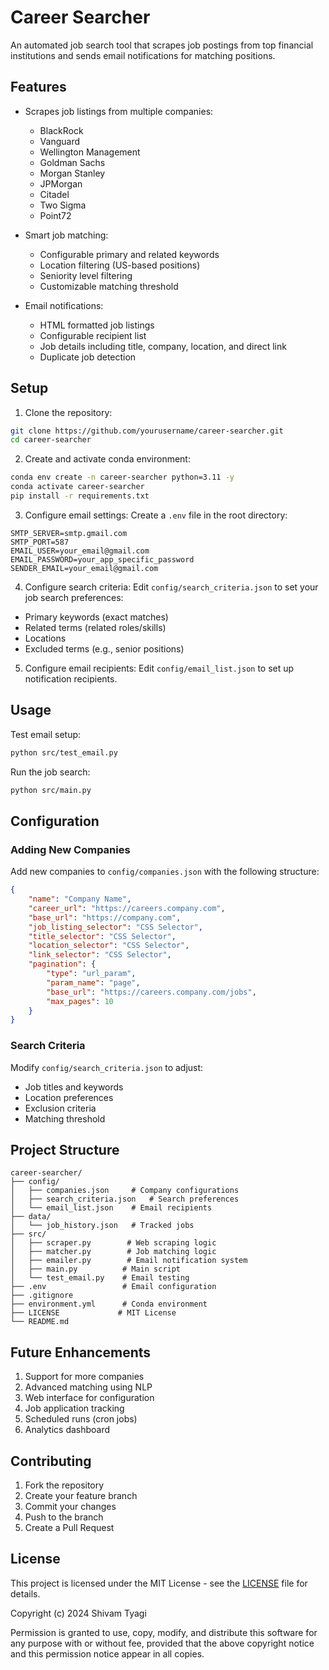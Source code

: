 # Career Searcher

An automated job search tool that scrapes job postings from top financial institutions and sends email notifications for matching positions.

## Features

- Scrapes job listings from multiple companies:
  - BlackRock
  - Vanguard
  - Wellington Management
  - Goldman Sachs
  - Morgan Stanley
  - JPMorgan
  - Citadel
  - Two Sigma
  - Point72
  
- Smart job matching:
  - Configurable primary and related keywords
  - Location filtering (US-based positions)
  - Seniority level filtering
  - Customizable matching threshold

- Email notifications:
  - HTML formatted job listings
  - Configurable recipient list
  - Job details including title, company, location, and direct link
  - Duplicate job detection

## Setup

1. Clone the repository:
```bash
git clone https://github.com/yourusername/career-searcher.git
cd career-searcher
```

2. Create and activate conda environment:
```bash
conda env create -n career-searcher python=3.11 -y
conda activate career-searcher
pip install -r requirements.txt
```

3. Configure email settings:
Create a `.env` file in the root directory:
```env
SMTP_SERVER=smtp.gmail.com
SMTP_PORT=587
EMAIL_USER=your_email@gmail.com
EMAIL_PASSWORD=your_app_specific_password
SENDER_EMAIL=your_email@gmail.com
```

4. Configure search criteria:
Edit `config/search_criteria.json` to set your job search preferences:
- Primary keywords (exact matches)
- Related terms (related roles/skills)
- Locations
- Excluded terms (e.g., senior positions)

5. Configure email recipients:
Edit `config/email_list.json` to set up notification recipients.

## Usage

Test email setup:
```bash
python src/test_email.py
```

Run the job search:
```bash
python src/main.py
```

## Configuration

### Adding New Companies

Add new companies to `config/companies.json` with the following structure:
```json
{
    "name": "Company Name",
    "career_url": "https://careers.company.com",
    "base_url": "https://company.com",
    "job_listing_selector": "CSS Selector",
    "title_selector": "CSS Selector",
    "location_selector": "CSS Selector",
    "link_selector": "CSS Selector",
    "pagination": {
        "type": "url_param",
        "param_name": "page",
        "base_url": "https://careers.company.com/jobs",
        "max_pages": 10
    }
}
```

### Search Criteria

Modify `config/search_criteria.json` to adjust:
- Job titles and keywords
- Location preferences
- Exclusion criteria
- Matching threshold

## Project Structure

```
career-searcher/
├── config/
│   ├── companies.json     # Company configurations
│   ├── search_criteria.json   # Search preferences
│   └── email_list.json    # Email recipients
├── data/
│   └── job_history.json   # Tracked jobs
├── src/
│   ├── scraper.py        # Web scraping logic
│   ├── matcher.py        # Job matching logic
│   ├── emailer.py        # Email notification system
│   ├── main.py          # Main script
│   └── test_email.py    # Email testing
├── .env                 # Email configuration
├── .gitignore
├── environment.yml      # Conda environment
├── LICENSE             # MIT License
└── README.md
```

## Future Enhancements

1. Support for more companies
2. Advanced matching using NLP
3. Web interface for configuration
4. Job application tracking
5. Scheduled runs (cron jobs)
6. Analytics dashboard

## Contributing

1. Fork the repository
2. Create your feature branch
3. Commit your changes
4. Push to the branch
5. Create a Pull Request

## License

This project is licensed under the MIT License - see the [LICENSE](LICENSE) file for details.

Copyright (c) 2024 Shivam Tyagi

Permission is granted to use, copy, modify, and distribute this software for any purpose with or without fee, provided that the above copyright notice and this permission notice appear in all copies. 